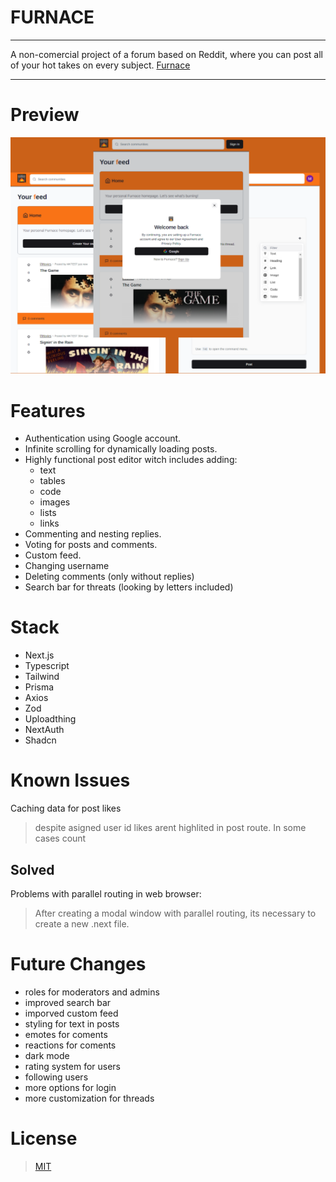 # FURNACE
___

A non-comercial project of a forum based on Reddit, where you can post all of your hot takes on every subject.
[Furnace](https://furnace-xi.vercel.app "for all your hot takes")

___

# Preview
![furnace showcase layout](./src/public/furnacePIC.png "furnace showcase layout")

# Features
- Authentication using Google account.
- Infinite scrolling for dynamically loading posts.
- Highly functional post editor witch includes adding:
    - text
    - tables
    - code
    - images
    - lists
    - links
- Commenting and nesting replies.
- Voting for posts and comments.
- Custom feed.
- Changing username
- Deleting comments (only without replies)
- Search bar for threats (looking by letters included)


# Stack

- Next.js
- Typescript
- Tailwind
- Prisma
- Axios
- Zod
- Uploadthing
- NextAuth
- Shadcn


# Known Issues

Caching data for post likes 
> despite asigned user id likes arent highlited in post route. In some cases count 

## Solved

Problems with parallel routing in web browser: 
> After creating a modal window with parallel routing, its necessary to create a new .next file. 

# Future Changes
- roles for moderators and admins
- improved search bar
- imporved custom feed 
- styling for text in posts
- emotes for coments
- reactions for coments
- dark mode
- rating system for users
- following users
- more options for login
- more customization for threads

# License
> [MIT](https://choosealicense.com/licenses/mit/)